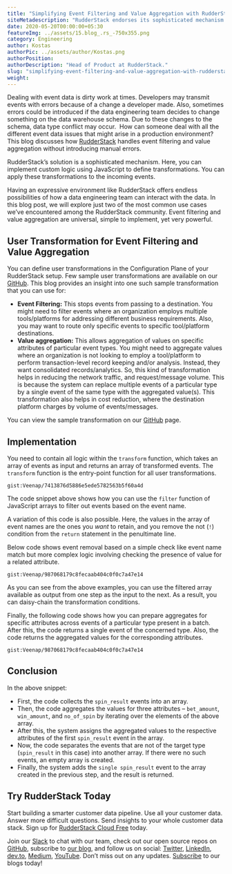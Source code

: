```yaml
---
title: "Simplifying Event Filtering and Value Aggregation with RudderStack"
siteMetadescription: "RudderStack endorses its sophisticated mechanism solution to Simplifying Event Filtering and Value Aggregation outwardly introducing any standard mistakes."
date: 2020-05-20T00:00:00+05:30
featureImg: ../assets/15.blog_.rs_-750x355.png
category: Engineering
author: Kostas
authorPic: ../assets/author/Kostas.png
authorPosition: 
authorDescription: "Head of Product at RudderStack."
slug: "simplifying-event-filtering-and-value-aggregation-with-rudderstack"
weight: 
---
```

Dealing with event data is dirty work at times. Developers may transmit events with errors because of a change a developer made. Also, sometimes errors could be introduced if the data engineering team decides to change something on the data warehouse schema. Due to these changes to the schema, data type conflict may occur.  How can someone deal with all the different event data issues that might arise in a production environment? This blog discusses how [RudderStack](http://www.rudderstack.com) handles event filtering and value aggregation without introducing manual errors.  

RudderStack’s solution is a sophisticated mechanism. Here, you can implement custom logic using JavaScript to define transformations. You can apply these transformations to the incoming events.  

Having an expressive environment like RudderStack offers endless possibilities of how a data engineering team can interact with the data. In this blog post, we will explore just two of the most common use cases we’ve encountered among the RudderStack community. Event filtering and value aggregation are universal, simple to implement, yet very powerful. 

User Transformation for Event Filtering and Value Aggregation
-------------------------------------------------------------

You can define user transformations in the Configuration Plane of your RudderStack setup. Few sample user transformations are available on our [GitHub](https://github.com/rudderlabs/sample-user-transformers). This blog provides an insight into one such sample transformation that you can use for:

*   **Event Filtering:** This stops events from passing to a destination. You might need to filter events where an organization employs multiple tools/platforms for addressing different business requirements. Also, you may want to route only specific events to specific tool/platform destinations.
*   **Value aggregation:** This allows aggregation of values on specific attributes of particular event types. You might need to aggregate values where an organization is not looking to employ a tool/platform to perform transaction-level record keeping and/or analysis. Instead, they want consolidated records/analytics. So, this kind of transformation helps in reducing the network traffic, and request/message volume. This is because the system can replace multiple events of a particular type by a single event of the same type with the aggregated value(s). This transformation also helps in cost reduction, where the destination platform charges by volume of events/messages. 

You can view the sample transformation on our [GitHub](https://github.com/rudderlabs/sample-user-transformers/blob/master/SelectiveEventRemoval.js) page.

Implementation
--------------

You need to contain all logic within the `transform` function, which takes an array of events as input and returns an array of transformed events. The `transform` function is the entry-point function for all user transformations.

`gist:Veenap/7413876d5886e5ede5782563b5f60a4d`

The code snippet above shows how you can use the `filter` function of JavaScript arrays to filter out events based on the event name.   

A variation of this code is also possible. Here, the values in the array of event names are the ones you _want_ to retain, and you remove the not (`!`) condition from the `return` statement in the penultimate line.  

Below code shows event removal based on a simple check like event name match but more complex logic involving checking the presence of value for a related attribute.

`gist:Veenap/987068179c8fecaab404c0f0c7a47e14`

As you can see from the above examples, you can use the filtered array available as output from one step as the input to the next. As a result, you can daisy-chain the transformation conditions.

  
Finally, the following code shows how you can prepare aggregates for specific attributes across events of a particular type present in a batch. After this, the code returns a single event of the concerned type. Also, the code returns the aggregated values for the corresponding attributes.

`gist:Veenap/987068179c8fecaab404c0f0c7a47e14`

Conclusion
----------

In the above snippet:

*   First, the code collects the `spin_result` events into an array.
*   Then, the code aggregates the values for three attributes – `bet_amount`, `win_amount`, and `no_of_spin` by iterating over the elements of the above array.
*   After this, the system assigns the aggregated values to the respective attributes of the first `spin_result` event in the array.
*   Now, the code separates the events that are not of the target type (`spin_result` in this case) into another array. If there were no such events, an empty array is created.
*   Finally, the system adds the `single spin_result` event to the array created in the previous step, and the result is returned.

## Try RudderStack Today

Start building a smarter customer data pipeline. Use all your customer data. Answer more difficult questions. Send insights to your whole customer data stack. Sign up for [RudderStack Cloud Free](https://app.rudderlabs.com/signup?type=freetrial) today.

Join our [Slack](https://resources.rudderstack.com/join-rudderstack-slack) to chat with our team, check out our open source repos on [GitHub](https://github.com/rudderlabs), subscribe to [our blog](https://rudderstack.com/blog/), and follow us on social: [Twitter](https://twitter.com/RudderStack), [LinkedIn](https://www.linkedin.com/company/rudderlabs/), [dev.to](https://dev.to/rudderstack), [Medium](https://rudderstack.medium.com/), [YouTube](https://www.youtube.com/channel/UCgV-B77bV_-LOmKYHw8jvBw). Don’t miss out on any updates. [Subscribe](https://rudderstack.com/blog/) to our blogs today!